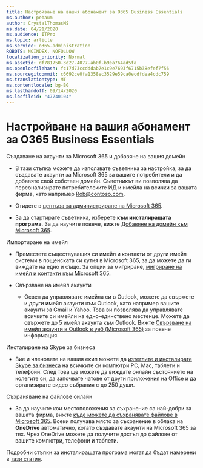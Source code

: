 ```yaml
---
title: Настройване на вашия абонамент за O365 Business Essentials
ms.author: pebaum
author: CrystalThomasMS
ms.date: 04/21/2020
ms.audience: ITPro
ms.topic: article
ms.service: o365-administration
ROBOTS: NOINDEX, NOFOLLOW
localization_priority: Normal
ms.assetid: df781750-3d27-4077-ab0f-b9ea764ad5fa
ms.openlocfilehash: fc17d73ccdddab7e1c9e7693f6715b38efef7f56
ms.sourcegitcommit: c6692ce0fa1358ec3529e59ca0ecdfdea4cdc759
ms.translationtype: MT
ms.contentlocale: bg-BG
ms.lasthandoff: 09/14/2020
ms.locfileid: "47740104"
---
```

# <a name="setting-up-your-o365-business-essentials-subscription"></a>Настройване на вашия абонамент за O365 Business Essentials

Създаване на акаунти за Microsoft 365 и добавяне на вашия домейн
  
- В тази стъпка можете да използвате съветника за настройка, за да създавате акаунти за Microsoft 365 за вашите потребители и да добавяте свой собствен домейн. Съветникът ви позволява да персонализирате потребителските ИД и имейла на всички за вашата фирма, като например [Rob@contoso.com](mailto:rob@contoso.com).
    
- Отидете в [центъра за администриране на Microsoft 365](https://login.partner.microsoftonline.cn/).
    
- За да стартирате съветника, изберете **към инсталиращата програма**. За да научите повече, вижте [Добавяне на домейн към Microsoft 365](https://docs.microsoft.com/microsoft-365/admin/setup/add-domain).
    
Импортиране на имейл
  
- Преместете съществуващия си имейл и контакти от други имейл системи в пощенската си кутия в Microsoft 365, за да можете да ги виждате на едно и също. За опции за мигриране, [мигриране на имейл и контакти към Microsoft 365](https://docs.microsoft.com/microsoft-365/admin/setup/migrate-email-and-contacts-admin).
    
- Свързване на имейл акаунти
    
  - Освен да управлявате имейла си в Outlook, можете да свържете и други имейл акаунти към Outlook, като например вашите акаунти за Gmail и Yahoo. Това ви позволява да управлявате всичките си имейли на едно-единствено местенце. Можете да свържете до 5 имейл акаунта към Outlook. Вижте [Свързване на имейл акаунти в Outlook в уеб (Microsoft 365)](https://support.office.com/Article/Connect-email-accounts-in-Outlook-on-the-web-Office-365-d7012ff0-924f-4f78-8aca-c3912d886c4d) за повече информация. 
    
Инсталиране на Skype за бизнеса
  
- Вие и членовете на вашия екип можете да [изтеглите и инсталирате Skype за бизнеса](https://support.office.com/Article/download-and-install-Skype-for-Business-8a0d4da8-9d58-44f9-9759-5c8f340cb3fb) на всичките си компютри PC, Mac, таблети и телефони. След това ще можете да виждате онлайн състоянието на колегите си, да започвате чатове от други приложения на Office и да организирате видео събрания с до 250 души. 
    
Съхраняване на файлове онлайн
  
- За да научите кои местоположения за съхранение са най-добри за вашата фирма, вижте [къде можете да съхранявате файлове в Microsoft 365](https://support.office.com/article/c7c20284-bc94-47f4-9728-d28e9daf0790.aspx). Всеки получава място за съхранение в облака на **OneDrive** автоматично, когато създавате акаунти на Microsoft 365 за тях. Чрез OneDrive можете да получите достъп до файлове от вашите компютри, телефони и таблети. 
    
Подробни стъпки за инсталиращата програма могат да бъдат намерени в [тази статия](https://docs.microsoft.com/microsoft-365/admin/setup/setup).
  

